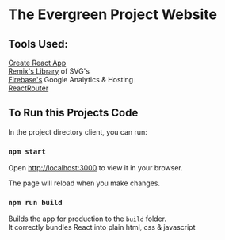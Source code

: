 # The Evergreen Project Website

## Tools Used:

[Create React App](https://github.com/facebook/create-react-app)\
[Remix's Library](https://remix-design.github.io/RemixIcon/#/) of SVG's\
[Firebase's](https://firebase.google.com/) Google Analytics & Hosting\
[ReactRouter](https://www.npmjs.com/package/react-router-dom/v/5.2.0)

## To Run this Projects Code

In the project directory client, you can run:

### `npm start`

Open [http://localhost:3000](http://localhost:3000) to view it in your browser.

The page will reload when you make changes.

### `npm run build`

Builds the app for production to the `build` folder.\
It correctly bundles React into plain html, css & javascript
